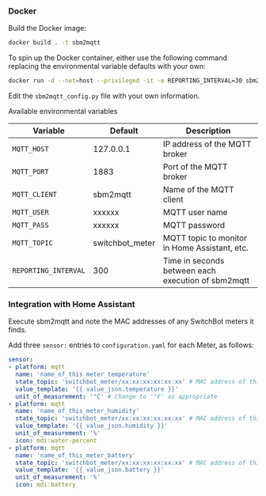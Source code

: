 ### Docker

Build the Docker image:

```bash
docker build . -t sbm2mqtt
```

To spin up the Docker container, either use the following command replacing the environmental variable defaults with your own:

```bash
docker run -d --net=host --privileged -it -e REPORTING_INTERVAL=30 sbm2mqtt
```

Edit the `sbm2mqtt_config.py` file with your own information.


Available environmental variables

| Variable             | Default         | Description                                        |
| -------------------- | --------------- | -------------------------------------------------- |
| `MQTT_HOST`          | 127.0.0.1       | IP address of the MQTT broker                      |
| `MQTT_PORT`          | 1883            | Port of the MQTT broker                            |
| `MQTT_CLIENT`        | sbm2mqtt        | Name of the MQTT client                            |
| `MQTT_USER`          | xxxxxx          | MQTT user name                                     |
| `MQTT_PASS`          | xxxxxx          | MQTT password                                      |
| `MQTT_TOPIC`         | switchbot_meter | MQTT topic to monitor in Home Assistant, etc.      |
| `REPORTING_INTERVAL` | 300             | Time in seconds between each execution of sbm2mqtt |


### Integration with Home Assistant

Execute sbm2mqtt and note the MAC addresses of any SwitchBot meters it finds.

Add three ```sensor:``` entries to ```configuration.yaml``` for each Meter, as follows:

```yaml
sensor:
- platform: mqtt
  name: 'name_of_this_meter_temperature'
  state_topic: 'switchbot_meter/xx:xx:xx:xx:xx:xx' # MAC address of this meter
  value_template: '{{ value_json.temperature }}'
  unit_of_measurement: '°C' # Change to '°F' as appropriate
- platform: mqtt
  name: 'name_of_this_meter_humidity'
  state_topic: 'switchbot_meter/xx:xx:xx:xx:xx:xx' # MAC address of this meter
  value_template: '{{ value_json.humidity }}'
  unit_of_measurement: '%'
  icon: mdi:water-percent
- platform: mqtt
  name: 'name_of_this_meter_battery'
  state_topic: 'switchbot_meter/xx:xx:xx:xx:xx:xx' # MAC address of this meter
  value_template: '{{ value_json.battery }}'
  unit_of_measurement: '%'
  icon: mdi:battery
```
